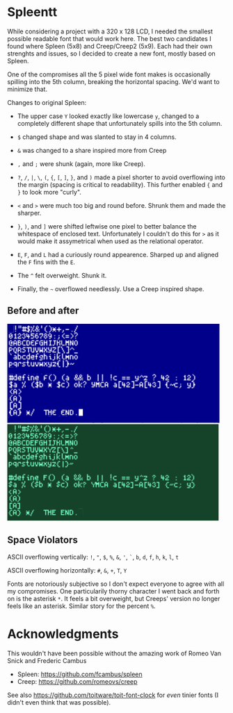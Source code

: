 # Spleentt

While considering a project with a 320 x 128 LCD, I needed the
smallest possible readable font that would work here.  The best two
candidates I found where Spleen (5x8) and Creep/Creep2 (5x9).  Each
had their own strenghts and issues, so I decided to create a new font,
mostly based on Spleen.

One of the compromises all the 5 pixel wide font makes is occasionally
spilling into the 5th column, breaking the horizontal spacing.  We'd
want to minimize that.

Changes to original Spleen:

 * The upper case `Y` looked exactly like lowercase `y`, changed to a
   completely different shape that unfortunately spills into the 5th
   column.

 * `$` changed shape and was slanted to stay in 4 columns.

 * `&` was changed to a share inspired more from Creep

 * `,` and `;` were shunk (again, more like Creep).

 * `?`, `/`, `|`, `\`, `(`, `{`, `[`, `]`, `}`, and `)` made a pixel
   shorter to avoid overflowing into the margin (spacing is critical
   to readability).  This further enabled `{` and `}` to look more
   "curly".

 * `<` and `>` were much too big and round before.  Shrunk them and
   made the sharper.

 * `}`, `)`, and `]` were shifted leftwise one pixel to better balance the
   whitespace of enclosed text.  Unfortunately I couldn't do this for `>`
   as it would make it assymetrical when used as the relational operator.

 * `E`, `F`, and `L` had a curiously round appearence.  Sharped up and
   aligned the `F` fins with the `E`.

 * The `^` felt overweight.  Shunk it.

 * Finally, the `~` overflowed needlessly.  Use a Creep inspired shape.

## Before and after

![spleen](images/spleen.png  "All ASCII characters in the original spleen font")
![spleentt](images/spleentt.png  "All ASCII characters in this (spleentt) font, with code snippets")

## Space Violators

ASCII overflowing vertically: `!`, `"`, `$`, `%`, `&`, `'`, `` ` ``,
`b`, `d`, `f`, `h`, `k`, `l`, `t`

ASCII overflowing horizontally: `#`, `&`, `+`, `T`, `Y`

Fonts are notoriously subjective so I don't expect everyone to agree
with all my compromises.  One particularily thorny character I went
back and forth on is the asterisk `*`.  It feels a bit overweight, but
Creeps' version no longer feels like an asterisk.  Similar story for
the percent `%`.

# Acknowledgments

This wouldn't have been possible without the amazing work of Romeo Van
Snick and Frederic Cambus

* Spleen: https://github.com/fcambus/spleen
* Creep: https://github.com/romeovs/creep

See also https://github.com/toitware/toit-font-clock for _even_ tinier
fonts (I didn't even think that was possible).
